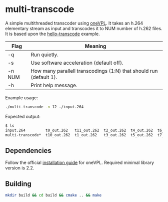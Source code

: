 # multi-transcode
A simple multithreaded transcoder using [oneVPL](https://spec.oneapi.io/onevpl/latest/index.html). It takes an h.264 elementary stream as input and transcodes it to NUM number of h.262 files. It is based upon the [hello-transcode](https://github.com/oneapi-src/oneVPL/tree/master/examples/api2x/hello-transcode) example.

| Flag     | Meaning                                                            |
|----------|--------------------------------------------------------------------|
| -q       | Run quietly.                                                       |
| -s       | Use software acceleration (default off).                           |
| -n NUM   | How many parallell transcodings (1:N) that should run (default 1). |
| -h       | Print help message.                                                |

Example usage:
~~~bash
./multi-transcode -n 12 ./input.264
~~~

Expected output:  
~~~bash
$ ls
input.264         t0_out.262   t11_out.262  t2_out.262  t4_out.262  t6_out.262  t8_out.262
multi-transcode*  t10_out.262  t1_out.262   t3_out.262  t5_out.262  t7_out.262  t9_out.262
~~~

## Dependencies
Follow the official [installation guide](https://github.com/oneapi-src/oneVPL#installation-and-usage) for oneVPL. Required minimal library version is 2.2.

## Building
~~~bash
mkdir build && cd build && cmake .. && make
~~~
